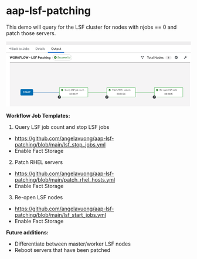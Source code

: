 # aap-lsf-patching

This demo will query for the LSF cluster for nodes with njobs == 0 and patch those servers. 

![image](https://github.com/angelavuong/aap-lsf-patching/blob/main/images/aap-lsf-patching.png)

**Workflow Job Templates:**
1. Query LSF job count and stop LSF jobs
- https://github.com/angelavuong/aap-lsf-patching/blob/main/lsf_stop_jobs.yml
- Enable Fact Storage

2. Patch RHEL servers
- https://github.com/angelavuong/aap-lsf-patching/blob/main/patch_rhel_hosts.yml
- Enable Fact Storage

3. Re-open LSF nodes
- https://github.com/angelavuong/aap-lsf-patching/blob/main/lsf_start_jobs.yml
- Enable Fact Storage

**Future additions:**
- Differentiate between master/worker LSF nodes
- Reboot servers that have been patched 
